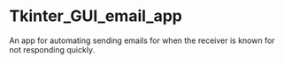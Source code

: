 # Tkinter_GUI_email_app
An app for automating sending emails for when the receiver is known for not responding quickly.
